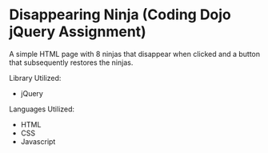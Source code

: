 # Disappearing Ninja (Coding Dojo jQuery Assignment)

A simple HTML page with 8 ninjas that disappear when clicked and a button that subsequently restores the ninjas.

Library Utilized:
<ul>
  <li>jQuery</li>
</ul>

Languages Utilized:
<ul>
  <li>HTML</li>
  <li>CSS</li>
  <li>Javascript</li>
</ul>
